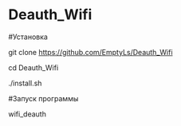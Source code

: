# Deauth_Wifi

#Установка

git clone https://github.com/EmptyLs/Deauth_Wifi

cd Deauth_Wifi

./install.sh

#Запуск программы

wifi_deauth

